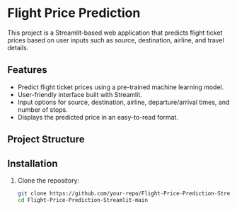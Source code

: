 # Flight Price Prediction

This project is a Streamlit-based web application that predicts flight ticket prices based on user inputs such as source, destination, airline, and travel details.

## Features

- Predict flight ticket prices using a pre-trained machine learning model.
- User-friendly interface built with Streamlit.
- Input options for source, destination, airline, departure/arrival times, and number of stops.
- Displays the predicted price in an easy-to-read format.

## Project Structure


## Installation

1. Clone the repository:
   ```bash
   git clone https://github.com/your-repo/Flight-Price-Prediction-Streamlit.git
   cd Flight-Price-Prediction-Streamlit-main
